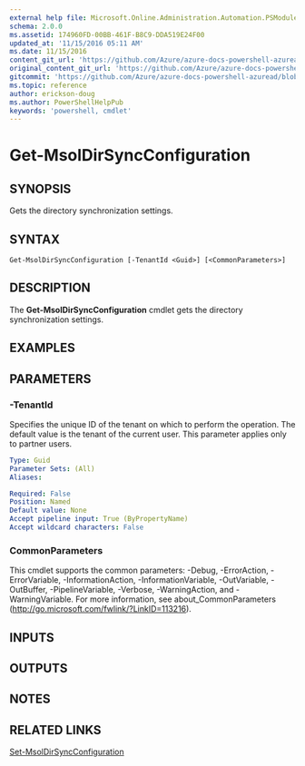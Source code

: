 ```yaml
---
external help file: Microsoft.Online.Administration.Automation.PSModule.dll-Help.xml
schema: 2.0.0
ms.assetid: 174960FD-00BB-461F-B8C9-DDA519E24F00
updated_at: '11/15/2016 05:11 AM'
ms.date: 11/15/2016
content_git_url: 'https://github.com/Azure/azure-docs-powershell-azuread/blob/master/Azure%20AD%20Cmdlets/MSOnline/v1/Get-MsolDirSyncConfiguration.md'
original_content_git_url: 'https://github.com/Azure/azure-docs-powershell-azuread/blob/master/Azure%20AD%20Cmdlets/MSOnline/v1/Get-MsolDirSyncConfiguration.md'
gitcommit: 'https://github.com/Azure/azure-docs-powershell-azuread/blob/2fc7c934766545163d747d78fd2431e341b5bd4f'
ms.topic: reference
author: erickson-doug
ms.author: PowerShellHelpPub
keywords: 'powershell, cmdlet'
---
```


# Get-MsolDirSyncConfiguration

## SYNOPSIS
Gets the directory synchronization settings.

## SYNTAX

```
Get-MsolDirSyncConfiguration [-TenantId <Guid>] [<CommonParameters>]
```

## DESCRIPTION
The **Get-MsolDirSyncConfiguration** cmdlet gets the directory synchronization settings.

## EXAMPLES


## PARAMETERS

### -TenantId
Specifies the unique ID of the tenant on which to perform the operation.
The default value is the tenant of the current user.
This parameter applies only to partner users.

```yaml
Type: Guid
Parameter Sets: (All)
Aliases:

Required: False
Position: Named
Default value: None
Accept pipeline input: True (ByPropertyName)
Accept wildcard characters: False
```

### CommonParameters
This cmdlet supports the common parameters: -Debug, -ErrorAction, -ErrorVariable, -InformationAction, -InformationVariable, -OutVariable, -OutBuffer, -PipelineVariable, -Verbose, -WarningAction, and -WarningVariable. For more information, see about_CommonParameters (http://go.microsoft.com/fwlink/?LinkID=113216).

## INPUTS

## OUTPUTS

## NOTES

## RELATED LINKS
[Set-MsolDirSyncConfiguration](./Set-MsolDirSyncConfiguration.md)
